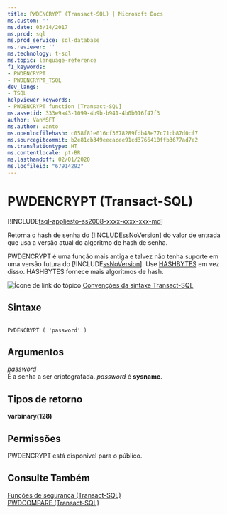```yaml
---
title: PWDENCRYPT (Transact-SQL) | Microsoft Docs
ms.custom: ''
ms.date: 03/14/2017
ms.prod: sql
ms.prod_service: sql-database
ms.reviewer: ''
ms.technology: t-sql
ms.topic: language-reference
f1_keywords:
- PWDENCRYPT
- PWDENCRYPT_TSQL
dev_langs:
- TSQL
helpviewer_keywords:
- PWDENCRYPT function [Transact-SQL]
ms.assetid: 333e9a43-1099-4b9b-b941-4b0b016f47f3
author: VanMSFT
ms.author: vanto
ms.openlocfilehash: c058f81e016cf3678289fdb48e77c71cb87d0cf7
ms.sourcegitcommit: b2e81cb349eecacee91cd3766410ffb3677ad7e2
ms.translationtype: HT
ms.contentlocale: pt-BR
ms.lasthandoff: 02/01/2020
ms.locfileid: "67914292"
---
```

# <a name="pwdencrypt-transact-sql"></a>PWDENCRYPT (Transact-SQL)
[!INCLUDE[tsql-appliesto-ss2008-xxxx-xxxx-xxx-md](../../includes/tsql-appliesto-ss2008-xxxx-xxxx-xxx-md.md)]

  Retorna o hash de senha do [!INCLUDE[ssNoVersion](../../includes/ssnoversion-md.md)] do valor de entrada que usa a versão atual do algoritmo de hash de senha.  
  
 PWDENCRYPT é uma função mais antiga e talvez não tenha suporte em uma versão futura do [!INCLUDE[ssNoVersion](../../includes/ssnoversion-md.md)]. Use [HASHBYTES](../../t-sql/functions/hashbytes-transact-sql.md) em vez disso. HASHBYTES fornece mais algoritmos de hash.  
  
 ![Ícone de link do tópico](../../database-engine/configure-windows/media/topic-link.gif "Ícone de link do tópico") [Convenções da sintaxe Transact-SQL](../../t-sql/language-elements/transact-sql-syntax-conventions-transact-sql.md)  
  
## <a name="syntax"></a>Sintaxe  
  
```  
  
PWDENCRYPT ( 'password' )  
```  
  
## <a name="arguments"></a>Argumentos  
 *password*  
 É a senha a ser criptografada. *password* é **sysname**.  
  
## <a name="return-types"></a>Tipos de retorno  
 **varbinary(128)**  
  
## <a name="permissions"></a>Permissões  
 PWDENCRYPT está disponível para o público.  
  
## <a name="see-also"></a>Consulte Também  
 [Funções de segurança &#40;Transact-SQL&#41;](../../t-sql/functions/security-functions-transact-sql.md)   
 [PWDCOMPARE &#40;Transact-SQL&#41;](../../t-sql/functions/pwdcompare-transact-sql.md)  
  
  
